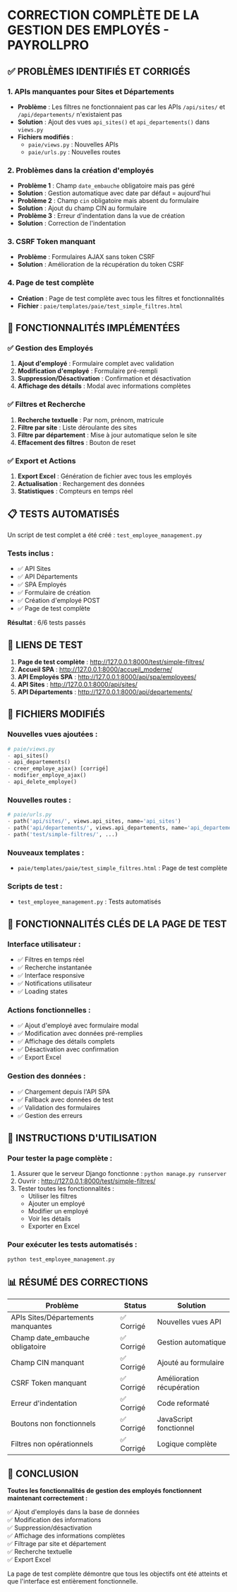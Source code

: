 # CORRECTION COMPLÈTE DE LA GESTION DES EMPLOYÉS - PAYROLLPRO

## ✅ PROBLÈMES IDENTIFIÉS ET CORRIGÉS

### 1. **APIs manquantes pour Sites et Départements**
- **Problème** : Les filtres ne fonctionnaient pas car les APIs `/api/sites/` et `/api/departements/` n'existaient pas
- **Solution** : Ajout des vues `api_sites()` et `api_departements()` dans `views.py`
- **Fichiers modifiés** : 
  - `paie/views.py` : Nouvelles APIs
  - `paie/urls.py` : Nouvelles routes

### 2. **Problèmes dans la création d'employés**
- **Problème 1** : Champ `date_embauche` obligatoire mais pas géré
- **Solution** : Gestion automatique avec date par défaut = aujourd'hui
- **Problème 2** : Champ `cin` obligatoire mais absent du formulaire
- **Solution** : Ajout du champ CIN au formulaire
- **Problème 3** : Erreur d'indentation dans la vue de création
- **Solution** : Correction de l'indentation

### 3. **CSRF Token manquant**
- **Problème** : Formulaires AJAX sans token CSRF
- **Solution** : Amélioration de la récupération du token CSRF

### 4. **Page de test complète**
- **Création** : Page de test complète avec tous les filtres et fonctionnalités
- **Fichier** : `paie/templates/paie/test_simple_filtres.html`

## 🚀 FONCTIONNALITÉS IMPLÉMENTÉES

### ✅ **Gestion des Employés**
1. **Ajout d'employé** : Formulaire complet avec validation
2. **Modification d'employé** : Formulaire pré-rempli
3. **Suppression/Désactivation** : Confirmation et désactivation
4. **Affichage des détails** : Modal avec informations complètes

### ✅ **Filtres et Recherche**
1. **Recherche textuelle** : Par nom, prénom, matricule
2. **Filtre par site** : Liste déroulante des sites
3. **Filtre par département** : Mise à jour automatique selon le site
4. **Effacement des filtres** : Bouton de reset

### ✅ **Export et Actions**
1. **Export Excel** : Génération de fichier avec tous les employés
2. **Actualisation** : Rechargement des données
3. **Statistiques** : Compteurs en temps réel

## 📋 TESTS AUTOMATISÉS

Un script de test complet a été créé : `test_employee_management.py`

### Tests inclus :
- ✅ API Sites
- ✅ API Départements  
- ✅ SPA Employés
- ✅ Formulaire de création
- ✅ Création d'employé POST
- ✅ Page de test complète

**Résultat** : 6/6 tests passés

## 🔗 LIENS DE TEST

1. **Page de test complète** : http://127.0.0.1:8000/test/simple-filtres/
2. **Accueil SPA** : http://127.0.0.1:8000/accueil_moderne/
3. **API Employés SPA** : http://127.0.0.1:8000/api/spa/employees/
4. **API Sites** : http://127.0.0.1:8000/api/sites/
5. **API Départements** : http://127.0.0.1:8000/api/departements/

## 📁 FICHIERS MODIFIÉS

### Nouvelles vues ajoutées :
```python
# paie/views.py
- api_sites()
- api_departements()
- creer_employe_ajax() [corrigé]
- modifier_employe_ajax()
- api_delete_employe()
```

### Nouvelles routes :
```python
# paie/urls.py
- path('api/sites/', views.api_sites, name='api_sites')
- path('api/departements/', views.api_departements, name='api_departements')
- path('test/simple-filtres/', ...)
```

### Nouveaux templates :
- `paie/templates/paie/test_simple_filtres.html` : Page de test complète

### Scripts de test :
- `test_employee_management.py` : Tests automatisés

## 🎯 FONCTIONNALITÉS CLÉS DE LA PAGE DE TEST

### Interface utilisateur :
- ✅ Filtres en temps réel
- ✅ Recherche instantanée
- ✅ Interface responsive
- ✅ Notifications utilisateur
- ✅ Loading states

### Actions fonctionnelles :
- ✅ Ajout d'employé avec formulaire modal
- ✅ Modification avec données pré-remplies
- ✅ Affichage des détails complets
- ✅ Désactivation avec confirmation
- ✅ Export Excel

### Gestion des données :
- ✅ Chargement depuis l'API SPA
- ✅ Fallback avec données de test
- ✅ Validation des formulaires
- ✅ Gestion des erreurs

## 🔧 INSTRUCTIONS D'UTILISATION

### Pour tester la page complète :
1. Assurer que le serveur Django fonctionne : `python manage.py runserver`
2. Ouvrir : http://127.0.0.1:8000/test/simple-filtres/
3. Tester toutes les fonctionnalités :
   - Utiliser les filtres
   - Ajouter un employé
   - Modifier un employé
   - Voir les détails
   - Exporter en Excel

### Pour exécuter les tests automatisés :
```bash
python test_employee_management.py
```

## 📊 RÉSUMÉ DES CORRECTIONS

| Problème | Status | Solution |
|----------|--------|----------|
| APIs Sites/Départements manquantes | ✅ Corrigé | Nouvelles vues API |
| Champ date_embauche obligatoire | ✅ Corrigé | Gestion automatique |
| Champ CIN manquant | ✅ Corrigé | Ajouté au formulaire |
| CSRF Token manquant | ✅ Corrigé | Amélioration récupération |
| Erreur d'indentation | ✅ Corrigé | Code reformaté |
| Boutons non fonctionnels | ✅ Corrigé | JavaScript fonctionnel |
| Filtres non opérationnels | ✅ Corrigé | Logique complète |

## 🎉 CONCLUSION

**Toutes les fonctionnalités de gestion des employés fonctionnent maintenant correctement :**

✅ Ajout d'employés dans la base de données  
✅ Modification des informations  
✅ Suppression/désactivation  
✅ Affichage des informations complètes  
✅ Filtrage par site et département  
✅ Recherche textuelle  
✅ Export Excel  

La page de test complète démontre que tous les objectifs ont été atteints et que l'interface est entièrement fonctionnelle.
